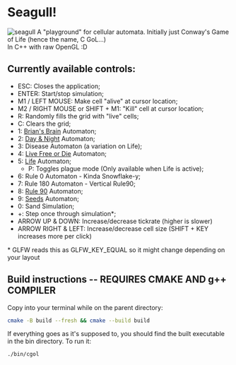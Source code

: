 # Seagull!
![seagull](https://images.pexels.com/photos/56618/seagull-sky-holiday-bird-56618.jpeg)
A "playground" for cellular automata. Initially just Conway's Game of Life (hence the name, C GoL...) \
In C++ with raw OpenGL :D

## Currently available controls:
- ESC: Closes the application;
- ENTER: Start/stop simulation;
- M1 / LEFT MOUSE: Make cell "alive" at cursor location;
- M2 / RIGHT MOUSE or SHIFT + M1: "Kill" cell at cursor location;
- R: Randomly fills the grid with "live" cells;
- C: Clears the grid;
- 1: [Brian's Brain](https://en.wikipedia.org/wiki/Brian's_Brain) Automaton;
- 2: [Day & Night](https://en.wikipedia.org/wiki/Day_and_Night_(cellular_automaton)) Automaton;
- 3: Disease Automaton (a variation on Life);
- 4: [Live Free or Die](https://conwaylife.com/wiki/OCA:Live_Free_or_Die) Automaton;
- 5: [Life](https://en.wikipedia.org/wiki/Conway's_Game_of_Life) Automaton;
    - P: Toggles plague mode (Only available when Life is active);
- 6: Rule 0 Automaton - Kinda Snowflake-y;
- 7: Rule 180 Automaton - Vertical Rule90;
- 8: [Rule 90](https://en.wikipedia.org/wiki/Rule_90) Automaton;
- 9: [Seeds](https://en.wikipedia.org/wiki/Seeds_(cellular_automaton)) Automaton;
- 0: Sand Simulation;
- +: Step once through simulation*;
- ARROW UP & DOWN: Increase/decrease tickrate (higher is slower)
- ARROW RIGHT & LEFT: Increase/decrease cell size (SHIFT + KEY increases more per click)

\* GLFW reads this as GLFW_KEY_EQUAL so it might change depending on your layout

## Build instructions -- REQUIRES CMAKE AND g++ COMPILER
Copy into your terminal while on the parent directory:

```sh
cmake -B build --fresh && cmake --build build
```

If everything goes as it's supposed to, you should find the built executable in the bin directory.
To run it:
```sh
./bin/cgol
```
